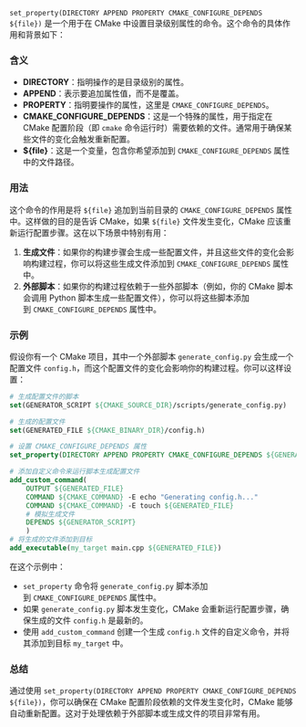 
`set_property(DIRECTORY APPEND PROPERTY CMAKE_CONFIGURE_DEPENDS ${file})` 是一个用于在 CMake 中设置目录级别属性的命令。这个命令的具体作用和背景如下：

### 含义[](http://iscp-sh-chatbot-server.sh.intel.com:8501/#2ec6b19c)

- **DIRECTORY**：指明操作的是目录级别的属性。
- **APPEND**：表示要追加属性值，而不是覆盖。
- **PROPERTY**：指明要操作的属性，这里是 `CMAKE_CONFIGURE_DEPENDS`。
- **CMAKE_CONFIGURE_DEPENDS**：这是一个特殊的属性，用于指定在 CMake 配置阶段（即 `cmake` 命令运行时）需要依赖的文件。通常用于确保某些文件的变化会触发重新配置。
- **${file}**：这是一个变量，包含你希望添加到 `CMAKE_CONFIGURE_DEPENDS` 属性中的文件路径。

### 用法[](http://iscp-sh-chatbot-server.sh.intel.com:8501/#c80deb42)

这个命令的作用是将 `${file}` 追加到当前目录的 `CMAKE_CONFIGURE_DEPENDS` 属性中。这样做的目的是告诉 CMake，如果 `${file}` 文件发生变化，CMake 应该重新运行配置步骤。这在以下场景中特别有用：

1. **生成文件**：如果你的构建步骤会生成一些配置文件，并且这些文件的变化会影响构建过程，你可以将这些生成文件添加到 `CMAKE_CONFIGURE_DEPENDS` 属性中。
2. **外部脚本**：如果你的构建过程依赖于一些外部脚本（例如，你的 CMake 脚本会调用 Python 脚本生成一些配置文件），你可以将这些脚本添加到 `CMAKE_CONFIGURE_DEPENDS` 属性中。

### 示例[](http://iscp-sh-chatbot-server.sh.intel.com:8501/#90324202)

假设你有一个 CMake 项目，其中一个外部脚本 `generate_config.py` 会生成一个配置文件 `config.h`，而这个配置文件的变化会影响你的构建过程。你可以这样设置：
```cmake
# 生成配置文件的脚本
set(GENERATOR_SCRIPT ${CMAKE_SOURCE_DIR}/scripts/generate_config.py)

# 生成的配置文件
set(GENERATED_FILE ${CMAKE_BINARY_DIR}/config.h)

# 设置 CMAKE_CONFIGURE_DEPENDS 属性
set_property(DIRECTORY APPEND PROPERTY CMAKE_CONFIGURE_DEPENDS ${GENERATOR_SCRIPT})

# 添加自定义命令来运行脚本生成配置文件
add_custom_command(
	OUTPUT ${GENERATED_FILE}
	COMMAND ${CMAKE_COMMAND} -E echo "Generating config.h..."
	COMMAND ${CMAKE_COMMAND} -E touch ${GENERATED_FILE}
	# 模拟生成文件
	DEPENDS ${GENERATOR_SCRIPT}
	)
# 将生成的文件添加到目标
add_executable(my_target main.cpp ${GENERATED_FILE})
```
在这个示例中：

- `set_property` 命令将 `generate_config.py` 脚本添加到 `CMAKE_CONFIGURE_DEPENDS` 属性中。
- 如果 `generate_config.py` 脚本发生变化，CMake 会重新运行配置步骤，确保生成的文件 `config.h` 是最新的。
- 使用 `add_custom_command` 创建一个生成 `config.h` 文件的自定义命令，并将其添加到目标 `my_target` 中。

### 总结[](http://iscp-sh-chatbot-server.sh.intel.com:8501/#ade8987)

通过使用 `set_property(DIRECTORY APPEND PROPERTY CMAKE_CONFIGURE_DEPENDS ${file})`，你可以确保在 CMake 配置阶段依赖的文件发生变化时，CMake 能够自动重新配置。这对于处理依赖于外部脚本或生成文件的项目非常有用。